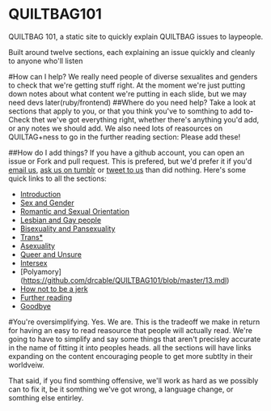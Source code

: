 QUILTBAG101
===========

QUILTBAG 101, a static site to quickly explain QUILTBAG issues to laypeople.

Built around twelve sections, each explaining an issue quickly and cleanly 
to anyone who'll listen

#How can I help?
We really need people of diverse sexualites and genders to check that we're
getting stuff right.
At the moment we're just putting down notes about what content we're putting 
in each slide, but we may need devs later(ruby/frontend)
##Where do you need help?
Take a look at sections that apply to you, or that you think you've to somthing
to add to- Check thet we've got everything right, whether there's anything
you'd add, or any notes we should add. We also need lots of reasources on
QUILTAG+ness to go in the further reading section: Please add these!

##How do I add things?
If you have a github account, you can open an issue or Fork and pull request.
This is prefered, but we'd prefer it if you'd [email
us](mailto:drcable+QUILTBAG@tarbwf.com), [ask us on
tumblr](http://quiltbag101.tumblr.com/ask) or [tweet to
us](http://twitter.com/home/?status=@QUILTBAG101 ) than did nothing. 
Here's some quick links to all the sections:

* [Introduction](https://github.com/drcable/QUILTBAG101/blob/master/1.mdl) 
* [Sex and Gender](https://gibhub.com/drcable/QUILTBAG101/blob/master/14.mdl)
* [Romantic and Sexual Orientation](https://github.com/drcable/QUILTBAG101/blob/master/7.mdl)
* [Lesbian and Gay people](https://github.com/drcable/QUILTBAG101/blob/master/3.mdl)
* [Bisexuality and Pansexuality](https://github.com/drcable/QUILTBAG101/blob/master/4.mdl)
* [Trans*](https://github.com/drcable/QUILTBAG101/blob/master/5.mdl)
* [Asexuality](https://github.com/drcable/QUILTBAG101/blob/master/6.mdl)
* [Queer and Unsure](https://github.com/drcable/QUILTBAG101/blob/master/8.mdl)
* [Intersex](https://github.com/drcable/QUILTBAG101/blob/master/9.mdl)
* [Polyamory] (https://github.com/drcable/QUILTBAG101/blob/master/13.mdl)
* [How not to be a jerk](https://github.com/drcable/QUILTBAG101/blob/master/10.mdl)
* [Further reading](https://github.com/drcable/QUILTBAG101/blob/master/11.mdl)
* [Goodbye](https://github.com/drcable/QUILTBAG101/blob/master/12.mdl)

#You're oversimplifying.
Yes. We are. This is the tradeoff we make in return for having an easy to read
reasource that people will actually read. We're going to have to simplify and
say some things that aren't precisley accurate in the name of fitting it into
peoples heads. all the sections will have links expanding on the content
encouraging people to get more subtlty in their worldveiw. 

That said, if you find somthing offensive, we'll work as hard as we possibly
can to fix it, be it somthing we've got wrong, a language change, or somthing
else entirley. 
